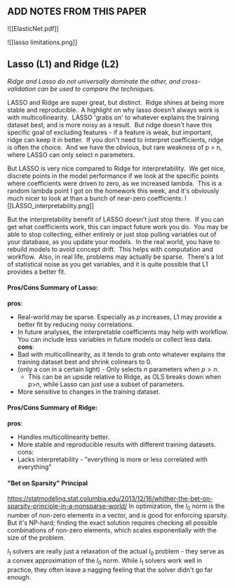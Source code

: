 ## ADD NOTES FROM THIS PAPER
![[ElasticNet.pdf]]

![[lasso limitations.png]]

## Lasso (L1) and Ridge (L2)
*Ridge and Lasso do not universally dominate the other, and cross-validation can be used to compare the techniques.*

LASSO and Ridge are super great, but distinct.  Ridge shines at being more stable and reproducible.  A highlight on why lasso doesn't always work is with multicollinearity.  LASSO 'grabs on' to whatever explains the training dataset best, and is more noisy as a result.  But ridge doesn't have this specific goal of excluding features - if a feature is weak, but important, ridge can keep it in better.  If you don't need to interpret coefficients, ridge is often the choice.  And we have the obvious, but rare weakness of p > n, where LASSO can only select n parameters.

But LASSO is very nice compared to Ridge for interpretability.  We get nice, discrete points in the model performance if we look at the specific points where coefficients were driven to zero, as we increased lambda.  This is a random lambda point I got on the homework this week, and it's obviously much nicer to look at than a bunch of near-zero coefficients:
![[LASSO_interpretability.png]]

But the interpretability benefit of LASSO doesn't just stop there.  If you can get what coefficients work, this can impact future work you do.  You may be able to stop collecting, either entirely or just stop pulling variables out of your database, as you update your models.  In the real world, you have to rebuild models to avoid concept drift.  This helps with computation and workflow.  Also, in real life, problems may actually be sparse.  There's a lot of statistical noise as you get variables, and it is quite possible that L1 provides a better fit.
#### Pros/Cons Summary of Lasso:
**pros**:
- Real-world may be sparse.  Especially as $p$ increases, L1 may provide a better fit by reducing noisy correlations.
- In future analyses, the interpretable coefficients may help with workflow.  You can include less variables in future models or collect less data.
**cons**:
- Bad with multicollinearity, as it tends to grab onto whatever explains the training dataset best and shrink colinears to 0.
- (only a con in a certain light) - Only selects $n$ parameters when $p > n$.
	- This can be an upside relative to Ridge, as OLS breaks down when p>n, while Lasso can just use a subset of parameters.
- More sensitive to changes in the training dataset.
#### Pros/Cons Summary of Ridge:
**pros**:
- Handles multicollinearity better.
- More stable and reproducible results with different training datasets.
cons:
- Lacks interpretability - "everything is more or less correlated with everything"

#### "Bet on Sparsity" Principal
https://statmodeling.stat.columbia.edu/2013/12/16/whither-the-bet-on-sparsity-principle-in-a-nonsparse-world/
In optimization, the $l_0$ norm is the number of non-zero elements in a vector, and is good for enforcing sparsity.  But it's NP-hard; finding the exact solution requires checking all possible combinations of non-zero elements, which scales exponentially with the size of the problem.

$l_1$ solvers are really just a relaxation of the actual $l_0$ problem - they serve as a convex approximation of the $l_0$ norm.  While $l_1$ solvers work well in practice, they often leave a nagging feeling that the solver didn't go far enough.